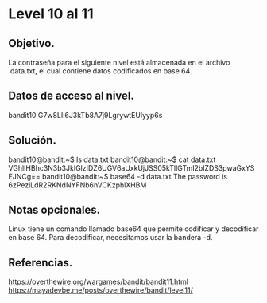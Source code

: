 # Level 10 al 11

## Objetivo.

La contraseña para el siguiente nivel está almacenada en el archivo  data.txt, el cual contiene datos codificados en base 64.

## Datos de acceso al nivel.

bandit10
G7w8LIi6J3kTb8A7j9LgrywtEUlyyp6s

## Solución.

bandit10@bandit:~$ ls
data.txt
bandit10@bandit:~$ cat data.txt
VGhlIHBhc3N3b3JkIGlzIDZ6UGV6aUxkUjJSS05kTllGTmI2blZDS3pwaGxYSEJNCg==
bandit10@bandit:~$ base64 -d data.txt
The password is 6zPeziLdR2RKNdNYFNb6nVCKzphlXHBM

## Notas opcionales.

Linux tiene un comando llamado base64 que permite codificar y decodificar en base 64. Para decodificar, necesitamos usar la bandera -d.

## Referencias.

https://overthewire.org/wargames/bandit/bandit11.html
https://mayadevbe.me/posts/overthewire/bandit/level11/
